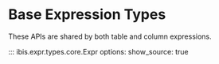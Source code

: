 # Base Expression Types

These APIs are shared by both table and column expressions.

<!-- prettier-ignore-start -->
::: ibis.expr.types.core.Expr
    options:
      show_source: true
<!-- prettier-ignore-end -->
